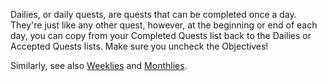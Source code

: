 Dailies, or daily quests, are quests that can be completed once a day. They're just like any other quest, however, at the beginning or end of each day, you can copy from your Completed Quests list back to the Dailies or Accepted Quests lists. Make sure you uncheck the Objectives!

Similarly, see also [Weeklies](http://austinelle.wiki.j0.hn/Weeklies) and [Monthlies](http://austinelle.wiki.j0.hn/Monthlies).